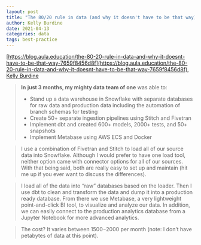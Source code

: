 ```yaml
---
layout: post
title: "The 80/20 rule in data (and why it doesn't have to be that way)"
author: Kelly Burdine
date: 2021-04-13
categories: data
tags: best-practice
---
```

[https://blog.aula.education/the-80-20-rule-in-data-and-why-it-doesnt-have-to-be-that-way-7659f8456d8f](https://blog.aula.education/the-80-20-rule-in-data-and-why-it-doesnt-have-to-be-that-way-7659f8456d8f), [Kelly Burdine](https://www.linkedin.com/in/kellyburdine/)

> **In** **just 3 months, my mighty data team of one** was able to:
> - Stand up a data warehouse in Snowflake with separate databases for raw data and production data including the automation of branch schemas for testing
> - Create 50+ separate ingestion pipelines using Stitch and Fivetran
> - Implement dbt and created 600+ models, 2000+ tests, and 50+ snapshots
> - Implement Metabase using AWS ECS and Docker

> I use a combination of Fivetran and Stitch to load all of our source data into Snowflake. Although I would prefer to have one load tool, neither option came with connector options for all of our sources. With that being said, both are really easy to set up and maintain (hit me up if you ever want to discuss the differences).

> I load all of the data into “raw” databases based on the loader. Then I use dbt to clean and transform the data and dump it into a production ready database. From there we use Metabase, a very lightweight point-and-click BI tool, to visualize and analyze our data. In addition, we can easily connect to the production analytics database from a Jupyter Notebook for more advanced analytics. 

> The cost? It varies between $1500-$2000 per month (note: I don’t have petabytes of data at this point).
